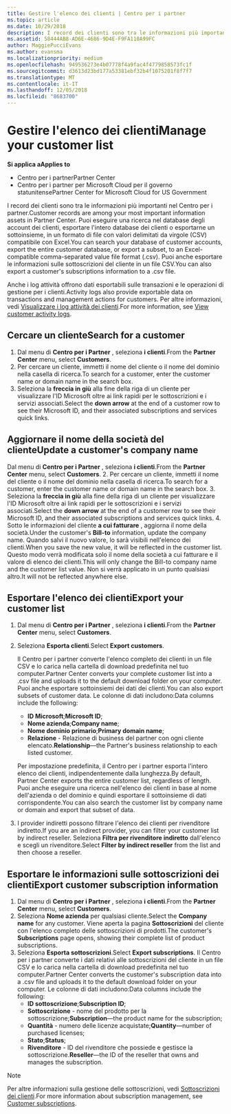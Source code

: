 ```yaml
---
title: Gestire l'elenco dei clienti | Centro per i partner
ms.topic: article
ms.date: 10/29/2018
description: I record dei clienti sono tra le informazioni più importanti nel Centro per i partner.
ms.assetid: 58444AB8-AD6E-4686-9D4E-F9FA110A99FC
author: MaggiePucciEvans
ms.author: evansma
ms.localizationpriority: medium
ms.openlocfilehash: 949536273e4b07778f4a9fac4f4779858573fc1f
ms.sourcegitcommit: d3613d23bd177a53381ebf32b4f1075201f8f7f7
ms.translationtype: MT
ms.contentlocale: it-IT
ms.lasthandoff: 12/05/2018
ms.locfileid: "8683700"
---
```

# <a name="manage-your-customer-list"></a><span data-ttu-id="06976-103">Gestire l'elenco dei clienti</span><span class="sxs-lookup"><span data-stu-id="06976-103">Manage your customer list</span></span>

**<span data-ttu-id="06976-104">Si applica a</span><span class="sxs-lookup"><span data-stu-id="06976-104">Applies to</span></span>**

-  <span data-ttu-id="06976-105">Centro per i partner</span><span class="sxs-lookup"><span data-stu-id="06976-105">Partner Center</span></span>
-  <span data-ttu-id="06976-106">Centro per i partner per Microsoft Cloud per il governo statunitense</span><span class="sxs-lookup"><span data-stu-id="06976-106">Partner Center for Microsoft Cloud for US Government</span></span>


<span data-ttu-id="06976-107">I record dei clienti sono tra le informazioni più importanti nel Centro per i partner.</span><span class="sxs-lookup"><span data-stu-id="06976-107">Customer records are among your most important information assets in Partner Center.</span></span> <span data-ttu-id="06976-108">Puoi eseguire una ricerca nel database degli account dei clienti, esportare l'intero database dei clienti o esportarne un sottoinsieme, in un formato di file con valori delimitati da virgole (CSV) compatibile con Excel.</span><span class="sxs-lookup"><span data-stu-id="06976-108">You can search your database of customer accounts, export the entire customer database, or export a subset, to an Excel-compatible comma-separated value file format (.csv).</span></span> <span data-ttu-id="06976-109">Puoi anche esportare le informazioni sulle sottoscrizioni del cliente in un file CSV.</span><span class="sxs-lookup"><span data-stu-id="06976-109">You can also export a customer's subscriptions information to a .csv file.</span></span>

<span data-ttu-id="06976-110">Anche i log attività offrono dati esportabili sulle transazioni e le operazioni di gestione per i clienti.</span><span class="sxs-lookup"><span data-stu-id="06976-110">Activity logs also provide exportable data on transactions and management actions for customers.</span></span> <span data-ttu-id="06976-111">Per altre informazioni, vedi [Visualizzare i log attività dei clienti](activity-logs.md).</span><span class="sxs-lookup"><span data-stu-id="06976-111">For more information, see [View customer activity logs](activity-logs.md).</span></span>


## <a name="search-for-a-customer"></a><span data-ttu-id="06976-112">Cercare un cliente</span><span class="sxs-lookup"><span data-stu-id="06976-112">Search for a customer</span></span>

1.  <span data-ttu-id="06976-113">Dal menu di **Centro per i Partner** , seleziona **i clienti**.</span><span class="sxs-lookup"><span data-stu-id="06976-113">From the **Partner Center** menu, select **Customers**.</span></span>
2.  <span data-ttu-id="06976-114">Per cercare un cliente, immetti il nome del cliente o il nome del dominio nella casella di ricerca.</span><span class="sxs-lookup"><span data-stu-id="06976-114">To search for a customer, enter the customer name or domain name in the search box.</span></span>
3.  <span data-ttu-id="06976-115">Seleziona la **freccia in giù** alla fine della riga di un cliente per visualizzare l'ID Microsoft oltre ai link rapidi per le sottoscrizioni e i servizi associati.</span><span class="sxs-lookup"><span data-stu-id="06976-115">Select the **down arrow** at the end of a customer row to see their Microsoft ID, and their associated subscriptions and services quick links.</span></span>

## <a name="update-a-customers-company-name"></a><span data-ttu-id="06976-116">Aggiornare il nome della società del cliente</span><span class="sxs-lookup"><span data-stu-id="06976-116">Update a customer's company name</span></span>

<span data-ttu-id="06976-117">Dal menu di **Centro per i Partner** , seleziona **i clienti**.</span><span class="sxs-lookup"><span data-stu-id="06976-117">From the **Partner Center** menu, select **Customers**.</span></span>
2.  <span data-ttu-id="06976-118">Per cercare un cliente, immetti il nome del cliente o il nome del dominio nella casella di ricerca.</span><span class="sxs-lookup"><span data-stu-id="06976-118">To search for a customer, enter the customer name or domain name in the search box.</span></span>
3.  <span data-ttu-id="06976-119">Seleziona la **freccia in giù** alla fine della riga di un cliente per visualizzare l'ID Microsoft oltre ai link rapidi per le sottoscrizioni e i servizi associati.</span><span class="sxs-lookup"><span data-stu-id="06976-119">Select the **down arrow** at the end of a customer row to see their Microsoft ID, and their associated subscriptions and services quick links.</span></span>
4.  <span data-ttu-id="06976-120">Sotto le informazioni del cliente **a cui fatturare** , aggiorna il nome della società.</span><span class="sxs-lookup"><span data-stu-id="06976-120">Under the customer's **Bill-to** information, update the company name.</span></span> <span data-ttu-id="06976-121">Quando salvi il nuovo valore, lo sarà visibili nell'elenco dei clienti.</span><span class="sxs-lookup"><span data-stu-id="06976-121">When you save the new value, it will be reflected in the customer list.</span></span> <span data-ttu-id="06976-122">Questo modo verrà modificata solo il nome della società a cui fatturare e il valore di elenco dei clienti.</span><span class="sxs-lookup"><span data-stu-id="06976-122">This will only change the Bill-to company name and the customer list value.</span></span> <span data-ttu-id="06976-123">Non si verrà applicato in un punto qualsiasi altro.</span><span class="sxs-lookup"><span data-stu-id="06976-123">It will not be reflected anywhere else.</span></span>

## <a name="export-your-customer-list"></a><span data-ttu-id="06976-124">Esportare l'elenco dei clienti</span><span class="sxs-lookup"><span data-stu-id="06976-124">Export your customer list</span></span>

1.  <span data-ttu-id="06976-125">Dal menu di **Centro per i Partner** , seleziona **i clienti**.</span><span class="sxs-lookup"><span data-stu-id="06976-125">From the **Partner Center** menu, select **Customers**.</span></span>
2.  <span data-ttu-id="06976-126">Seleziona **Esporta clienti**.</span><span class="sxs-lookup"><span data-stu-id="06976-126">Select **Export customers**.</span></span>

    <span data-ttu-id="06976-127">Il Centro per i partner converte l'elenco completo dei clienti in un file CSV e lo carica nella cartella di download predefinita nel tuo computer.</span><span class="sxs-lookup"><span data-stu-id="06976-127">Partner Center converts your complete customer list into a .csv file and uploads it to the default download folder on your computer.</span></span> <span data-ttu-id="06976-128">Puoi anche esportare sottoinsiemi dei dati dei clienti.</span><span class="sxs-lookup"><span data-stu-id="06976-128">You can also export subsets of customer data.</span></span> <span data-ttu-id="06976-129">Le colonne di dati includono:</span><span class="sxs-lookup"><span data-stu-id="06976-129">Data columns include the following:</span></span>

    -   <span data-ttu-id="06976-130">**ID Microsoft**;</span><span class="sxs-lookup"><span data-stu-id="06976-130">**Microsoft ID**;</span></span>
    -   <span data-ttu-id="06976-131">**Nome azienda**;</span><span class="sxs-lookup"><span data-stu-id="06976-131">**Company name**;</span></span>
    -   <span data-ttu-id="06976-132">**Nome dominio primario**;</span><span class="sxs-lookup"><span data-stu-id="06976-132">**Primary domain name**;</span></span>
    -   <span data-ttu-id="06976-133">**Relazione** - Relazione di business del partner con ogni cliente elencato.</span><span class="sxs-lookup"><span data-stu-id="06976-133">**Relationship**—the Partner's business relationship to each listed customer.</span></span>

    <span data-ttu-id="06976-134">Per impostazione predefinita, il Centro per i partner esporta l'intero elenco dei clienti, indipendentemente dalla lunghezza.</span><span class="sxs-lookup"><span data-stu-id="06976-134">By default, Partner Center exports the entire customer list, regardless of length.</span></span> <span data-ttu-id="06976-135">Puoi anche eseguire una ricerca nell'elenco dei clienti in base al nome dell'azienda o del dominio e quindi esportare il sottoinsieme di dati corrispondente.</span><span class="sxs-lookup"><span data-stu-id="06976-135">You can also search the customer list by company name or domain and export that subset of data.</span></span>

3.  <span data-ttu-id="06976-136">I provider indiretti possono filtrare l'elenco dei clienti per rivenditore indiretto.</span><span class="sxs-lookup"><span data-stu-id="06976-136">If you are an indirect provider, you can filter your customer list by indirect reseller.</span></span> <span data-ttu-id="06976-137">Seleziona **Filtra per rivenditore indiretto** dall'elenco e scegli un rivenditore.</span><span class="sxs-lookup"><span data-stu-id="06976-137">Select **Filter by indirect reseller** from the list and then choose a reseller.</span></span>


## <a name="export-customer-subscription-information"></a><span data-ttu-id="06976-138">Esportare le informazioni sulle sottoscrizioni dei clienti</span><span class="sxs-lookup"><span data-stu-id="06976-138">Export customer subscription information</span></span>

1.  <span data-ttu-id="06976-139">Dal menu di **Centro per i Partner** , seleziona **i clienti**.</span><span class="sxs-lookup"><span data-stu-id="06976-139">From the **Partner Center** menu, select **Customers**.</span></span>
2.  <span data-ttu-id="06976-140">Seleziona **Nome azienda** per qualsiasi cliente.</span><span class="sxs-lookup"><span data-stu-id="06976-140">Select the **Company name** for any customer.</span></span> <span data-ttu-id="06976-141">Viene aperta la pagina **Sottoscrizioni** del cliente con l'elenco completo delle sottoscrizioni di prodotti.</span><span class="sxs-lookup"><span data-stu-id="06976-141">The customer's **Subscriptions** page opens, showing their complete list of product subscriptions.</span></span>
3.  <span data-ttu-id="06976-142">Seleziona **Esporta sottoscrizioni**.</span><span class="sxs-lookup"><span data-stu-id="06976-142">Select **Export subscriptions**.</span></span> <span data-ttu-id="06976-143">Il Centro per i partner converte i dati relativi alle sottoscrizioni del cliente in un file CSV e lo carica nella cartella di download predefinita nel tuo computer.</span><span class="sxs-lookup"><span data-stu-id="06976-143">Partner Center converts the customer's subscription data into a .csv file and uploads it to the default download folder on your computer.</span></span> <span data-ttu-id="06976-144">Le colonne di dati includono:</span><span class="sxs-lookup"><span data-stu-id="06976-144">Data columns include the following:</span></span>
    -   <span data-ttu-id="06976-145">**ID sottoscrizione**;</span><span class="sxs-lookup"><span data-stu-id="06976-145">**Subscription ID**;</span></span>
    -   <span data-ttu-id="06976-146">**Sottoscrizione** - nome del prodotto per la sottoscrizione;</span><span class="sxs-lookup"><span data-stu-id="06976-146">**Subscription**—the product name for the subscription;</span></span>
    -   <span data-ttu-id="06976-147">**Quantità** - numero delle licenze acquistate;</span><span class="sxs-lookup"><span data-stu-id="06976-147">**Quantity**—number of purchased licenses;</span></span>
    -   <span data-ttu-id="06976-148">**Stato**;</span><span class="sxs-lookup"><span data-stu-id="06976-148">**Status**;</span></span>
    -   <span data-ttu-id="06976-149">**Rivenditore** - ID del rivenditore che possiede e gestisce la sottoscrizione.</span><span class="sxs-lookup"><span data-stu-id="06976-149">**Reseller**—the ID of the reseller that owns and manages the subscription.</span></span>

> [!NOTE]  
> <span data-ttu-id="06976-150">Per altre informazioni sulla gestione delle sottoscrizioni, vedi [Sottoscrizioni dei clienti](customer-subscriptions.md).</span><span class="sxs-lookup"><span data-stu-id="06976-150">For more information about subscription management, see [Customer subscriptions](customer-subscriptions.md).</span></span>

     

 

 



